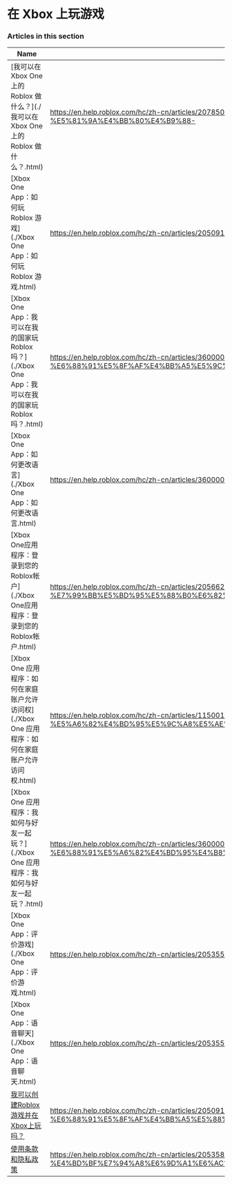 # 在 Xbox 上玩游戏  
### Articles in this section
Name|URL
-|-
[我可以在 Xbox One 上的 Roblox 做什么？](./我可以在 Xbox One 上的 Roblox 做什么？.html) |https://en.help.roblox.com/hc/zh-cn/articles/207850783-%E6%88%91%E5%8F%AF%E4%BB%A5%E5%9C%A8-Xbox-One-%E4%B8%8A%E7%9A%84-Roblox-%E5%81%9A%E4%BB%80%E4%B9%88-
[Xbox One App：如何玩 Roblox 游戏](./Xbox One App：如何玩 Roblox 游戏.html) |https://en.help.roblox.com/hc/zh-cn/articles/205091984-Xbox-One-App-%E5%A6%82%E4%BD%95%E7%8E%A9-Roblox-%E6%B8%B8%E6%88%8F
[Xbox One App：我可以在我的国家玩 Roblox 吗？](./Xbox One App：我可以在我的国家玩 Roblox 吗？.html) |https://en.help.roblox.com/hc/zh-cn/articles/360000334743-Xbox-One-App-%E6%88%91%E5%8F%AF%E4%BB%A5%E5%9C%A8%E6%88%91%E7%9A%84%E5%9B%BD%E5%AE%B6%E7%8E%A9-Roblox-%E5%90%97-
[Xbox One App：如何更改语言](./Xbox One App：如何更改语言.html) |https://en.help.roblox.com/hc/zh-cn/articles/360000273466-Xbox-One-App-%E5%A6%82%E4%BD%95%E6%9B%B4%E6%94%B9%E8%AF%AD%E8%A8%80
[Xbox One应用程序：登录到您的Roblox帐户](./Xbox One应用程序：登录到您的Roblox帐户.html) |https://en.help.roblox.com/hc/zh-cn/articles/205662594-Xbox-One%E5%BA%94%E7%94%A8%E7%A8%8B%E5%BA%8F-%E7%99%BB%E5%BD%95%E5%88%B0%E6%82%A8%E7%9A%84Roblox%E5%B8%90%E6%88%B7
[Xbox One 应用程序：如何在家庭账户允许访问权](./Xbox One 应用程序：如何在家庭账户允许访问权.html) |https://en.help.roblox.com/hc/zh-cn/articles/115001279786-Xbox-One-%E5%BA%94%E7%94%A8%E7%A8%8B%E5%BA%8F-%E5%A6%82%E4%BD%95%E5%9C%A8%E5%AE%B6%E5%BA%AD%E8%B4%A6%E6%88%B7%E5%85%81%E8%AE%B8%E8%AE%BF%E9%97%AE%E6%9D%83
[Xbox One 应用程序：我如何与好友一起玩？](./Xbox One 应用程序：我如何与好友一起玩？.html) |https://en.help.roblox.com/hc/zh-cn/articles/360000334526-Xbox-One-%E5%BA%94%E7%94%A8%E7%A8%8B%E5%BA%8F-%E6%88%91%E5%A6%82%E4%BD%95%E4%B8%8E%E5%A5%BD%E5%8F%8B%E4%B8%80%E8%B5%B7%E7%8E%A9-
[Xbox One App：评价游戏](./Xbox One App：评价游戏.html) |https://en.help.roblox.com/hc/zh-cn/articles/205355420-Xbox-One-App-%E8%AF%84%E4%BB%B7%E6%B8%B8%E6%88%8F
[Xbox One App：语音聊天](./Xbox One App：语音聊天.html) |https://en.help.roblox.com/hc/zh-cn/articles/205355430-Xbox-One-App-%E8%AF%AD%E9%9F%B3%E8%81%8A%E5%A4%A9
[我可以创建Roblox游戏并在Xbox上玩吗？](./我可以创建Roblox游戏并在Xbox上玩吗？.html) |https://en.help.roblox.com/hc/zh-cn/articles/205091994-%E6%88%91%E5%8F%AF%E4%BB%A5%E5%88%9B%E5%BB%BARoblox%E6%B8%B8%E6%88%8F%E5%B9%B6%E5%9C%A8Xbox%E4%B8%8A%E7%8E%A9%E5%90%97-
[使用条款和隐私政策](./使用条款和隐私政策.html) |https://en.help.roblox.com/hc/zh-cn/articles/205358110-%E4%BD%BF%E7%94%A8%E6%9D%A1%E6%AC%BE%E5%92%8C%E9%9A%90%E7%A7%81%E6%94%BF%E7%AD%96